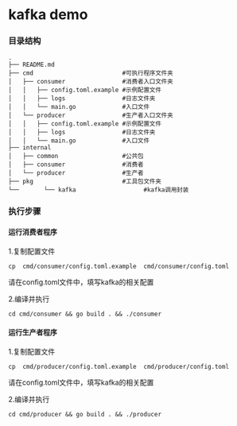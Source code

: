 
# kafka demo

### 目录结构
```
.
├── README.md
├── cmd                         #可执行程序文件夹
│   ├── consumer                #消费者入口文件夹
│   │   ├── config.toml.example #示例配置文件
│   │   ├── logs                #日志文件夹
│   │   └── main.go             #入口文件
│   └── producer                #生产者入口文件夹
│   │   ├── config.toml.example #示例配置文件
│   │   ├── logs                #日志文件夹
│   │   └── main.go             #入口文件
├── internal        
│   ├── common                  #公共包
│   ├── consumer                #消费者
│   └── producer                #生产者
├── pkg                         #工具包文件夹
└──       └── kafka                   #kafka调用封装
```

### 执行步骤

#### 运行消费者程序
1.复制配置文件
```
cp  cmd/consumer/config.toml.example  cmd/consumer/config.toml
```
请在config.toml文件中，填写kafka的相关配置   

2.编译并执行
```
cd cmd/consumer && go build . && ./consumer
```

#### 运行生产者程序
1.复制配置文件
```
cp  cmd/producer/config.toml.example  cmd/producer/config.toml
```
请在config.toml文件中，填写kafka的相关配置   

2.编译并执行
```
cd cmd/producer && go build . && ./producer
```